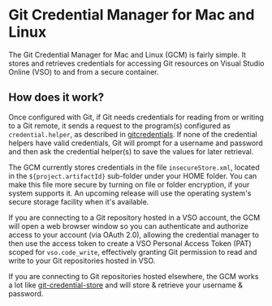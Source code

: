 Git Credential Manager for Mac and Linux
========================================
The Git Credential Manager for Mac and Linux (GCM) is fairly simple. It stores and retrieves credentials for accessing Git resources on Visual Studio Online (VSO) to and from a secure container.

How does it work?
-----------------
Once configured with Git, if Git needs credentials for reading from or writing to a Git remote, it sends a request to the program(s) configured as `credential.helper`, as described in [gitcredentials](http://git-scm.com/docs/gitcredentials.html).  If none of the credential helpers have valid credentials, Git will prompt for a username and password and then ask the credential helper(s) to save the values for later retrieval.

The GCM currently stores credentials in the file `insecureStore.xml`, located in the `${project.artifactId}` sub-folder under your HOME folder.  You can make this file more secure by turning on file or folder encryption, if your system supports it.  An upcoming release will use the operating system's secure storage facility when it's available.

If you are connecting to a Git repository hosted in a VSO account, the GCM will open a web browser window so you can authenticate and authorize access to your account (via OAuth 2.0), allowing the credential manager to then use the access token to create a VSO Personal Access Token (PAT) scoped for `vso.code_write`, effectively granting Git permission to read and write to your Git repositories hosted in VSO.

If you are connecting to Git repositories hosted elsewhere, the GCM works a lot like [git-credential-store](http://git-scm.com/docs/git-credential-store) and will store & retrieve your username & password.
